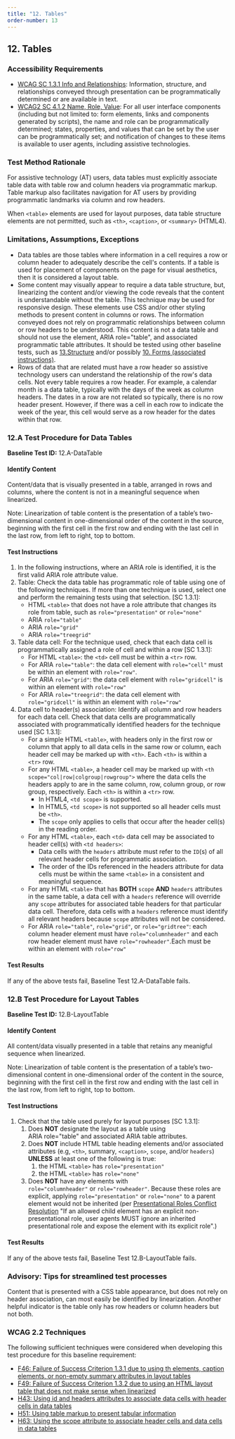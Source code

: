 ```yaml
---
title: "12. Tables"
order-number: 13
---
```

## 12. Tables

### Accessibility Requirements

-   [WCAG SC 1.3.1 Info and Relationships](https://www.w3.org/WAI/WCAG22/Understanding/info-and-relationships): Information, structure, and relationships conveyed through presentation can be programmatically determined or are available in text.
-   [WCAG2 SC 4.1.2 Name, Role, Value](https://www.w3.org/WAI/WCAG22/Understanding/name-role-value): For all user interface components (including but not limited to: form elements, links and components generated by scripts), the name and role can be programmatically determined; states, properties, and values that can be set by the user can be programmatically set; and notification of changes to these items is available to user agents, including assistive technologies.  

### Test Method Rationale

For assistive technology (AT) users, data tables must explicitly associate table data with table row and column headers via programmatic markup. Table markup also facilitates navigation for AT users by providing programmatic landmarks via column and row headers.

When `<table>` elements are used for layout purposes, data table structure elements are not permitted, such as `<th>`, `<caption>`, or `<summary>` (HTML4).

### Limitations, Assumptions, Exceptions

-   Data tables are those tables where information in a cell requires a row or column header to adequately describe the cell's contents. If a table is used for placement of components on the page for visual aesthetics, then it is considered a layout table.
-   Some content may visually appear to require a data table structure, but, linearizing the content and/or viewing the code reveals that the content is understandable without the table. This technique may be used for responsive design. These elements use CSS and/or other styling methods to present content in columns or rows. The information conveyed does not rely on programmatic relationships between column or row headers to be understood. This content is not a data table and should not use the element, ARIA role="table", and associated programmatic table attributes. It should be tested using other baseline tests, such as [13.Structure](../13Structure/) and/or possibly [10. Forms (associated instructions)](../10Forms/).
-   Rows of data that are related must have a row header so assistive technology users can understand the relationship of the row's data cells. Not every table requires a row header. For example, a calendar month is a data table, typically with the days of the week as column headers. The dates in a row are not related so typically, there is no row header present. However, if there was a cell in each row to indicate the week of the year, this cell would serve as a row header for the dates within that row.

### 12.A Test Procedure for Data Tables

**Baseline Test ID:** 12.A-DataTable
#### Identify Content
<p id="12aIC">Content/data that is visually presented in a table, arranged in rows and columns, where the content is not in a meaningful sequence when linearized.</p>

<p>Note: Linearization of table content is the presentation of a table’s two-dimensional content in one-dimensional order of the content in the source, beginning with the first cell in the first row and ending with the last cell in the last row, from left to right, top to bottom.</p>

#### Test Instructions
<ol id="12aTI">
    <li>In the following instructions, where an ARIA role is identified, it is the first valid ARIA role attribute value.</li>
    <li id="12aTI-1">Table: Check the data table has programmatic role of table using one of the following techniques. If more than one technique is used, select one and perform the remaining tests using that selection. [SC 1.3.1]:
        <ul>
            <li>HTML <code>&lt;table&gt;</code> that does not have a role attribute that changes its role from table, such as <code>role="presentation"</code> or <code>role="none"</code></li>
            <li>ARIA <code>role="table"</code></li>
            <li>ARIA <code>role="grid"</code></li>
            <li>ARIA <code>role="treegrid"</code></li>
        </ul>
    </li>
    <li id="12aTI-2">Table data cell: For the technique used, check that each data cell is programmatically assigned a role of cell and within a row [SC 1.3.1]:
        <ul>
            <li>For HTML <code>&lt;table&gt;</code>: the <code>&lt;td&gt;</code> cell must be within a <code>&lt;tr&gt;</code> row.</li>
            <li>For ARIA <code>role="table"</code>: the data cell element with <code>role="cell"</code> must be within an element with <code>role="row"</code>.</li>
            <li>For ARIA <code>role="grid"</code>: the data cell element with <code>role="gridcell"</code> is within an element with <code>role="row"</code></li>
            <li>For ARIA <code>role="treegrid"</code>: the data cell element with <code>role="gridcell"</code> is within an element with <code>role="row"</code></li>
        </ul>
    </li>
    <li id="12aTI-4">Data cell to header(s) association: Identify all column and row headers for each data cell. Check that data cells are programmatically associated with programmatically identified headers for the technique used [SC 1.3.1]:
    <ul>
        <li>For a simple HTML <code>&lt;table&gt;</code>, with headers only in the first row or column that apply to all data cells in the same row or column, each header cell may be marked up with <code>&lt;th&gt;</code>. Each <code>&lt;th&gt;</code> is within a <code>&lt;tr&gt;</code> row.</li>
        <li>For any HTML <code>&lt;table&gt;</code>, a header cell may be marked up with <code>&lt;th scope="col|row|colgroup|rowgroup"&gt;</code> where the data cells the headers apply to are in the same column, row, column group, or row group, respectively. Each <code>&lt;th&gt;</code> is within a <code>&lt;tr&gt;</code> row. 
            <ul>
                <li>In HTML4, <code>&lt;td scope&gt;</code> is supported.</li>
                <li>In HTML5, <code>&lt;td scope&gt;</code> is not supported so all header cells must be <code>&lt;th&gt;</code>. </li>
                <li>The <code>scope</code> only applies to cells that occur after the header cell(s) in the reading order.</li>
            </ul>
        </li>
        <li>For any HTML <code>&lt;table&gt;</code>, each <code>&lt;td&gt;</code> data cell may be associated to header cell(s) with <code>&lt;td headers&gt;</code>:
            <ul>
                <li>Data cells with the <code>headers</code> attribute must refer to the <code>ID</code>(s) of all relevant header cells for programmatic association.</li>
                <li>The order of the IDs referenced in the headers attribute for data cells must be within the same <code>&lt;table&gt;</code> in a consistent and meaningful sequence.</li>
            </ul>
        </li>
        <li>For any HTML <code>&lt;table&gt;</code> that has <strong>BOTH</strong> <code>scope</code> <strong>AND</strong> <code>headers</code> attributes in the same table, a data cell with a <code>headers</code> reference will override any <code>scope</code> attributes for associated table headers for that particular data cell. Therefore, data cells with a <code>headers</code> reference must identify all relevant headers because <code>scope</code> attributes will not be considered.</li>
        <li>For ARIA <code>role="table"</code>, <code>role="grid"</code>, or <code>role="gridtree"</code>: each column header element must have <code>role="columnheader"</code> and each row header element must have <code>role="rowheader"</code>.Each must be within an element with <code>role="row"</code></li>
        </li>
    </ul>
</ol>

#### Test Results
<p id="12aTR">If any of the above tests fail, Baseline Test 12.A-DataTable fails.</p>

### 12.B Test Procedure for Layout Tables

**Baseline Test ID:** 12.B-LayoutTable
#### Identify Content
<p id="12bIC">All content/data visually presented in a table that retains any meanigful sequence when linearized.</p>

<p>Note: Linearization of table content is the presentation of a table’s two-dimensional content in one-dimensional order of the content in the source, beginning with the first cell in the first row and ending with the last cell in the last row, from left to right, top to bottom.</p>

#### Test Instructions
<ol id="12bTI">
    <li id="12bTI-1">Check that the table used purely for layout purposes [SC 1.3.1]:
        <ol>
            <li id="12bTI-1i">Does <strong>NOT</strong> designate the layout as a table using ARIA role="table" and associated ARIA table attributes.</li>
            <li id="12bTI-1ii">Does <strong>NOT</strong> include HTML table heading elements and/or associated attributes (e.g, <code>&lt;th&gt;</code>, summary, <code>&lt;caption&gt;</code>, <code>scope</code>, and/or <code>headers</code>) <strong>UNLESS</strong> at least one of the following is true:
            <ol>
                <li id="12bTI-1iia">the HTML <code>&lt;table&gt;</code> has <code>role="presentation"</code></li>
                <li id="12bTI-1iib">the HTML <code>&lt;table&gt;</code> has <code>role="none"</code></li>
            </ol></li>
            <li id="12bTI-1iii">Does <strong>NOT</strong> have any elements with <code>role="columnheader"</code> or <code>role="rowheader"</code>. Because these roles are explicit, applying <code>role="presentation"</code> or <code>role="none"</code> to a parent element would not be inherited (per <a href="https://www.w3.org/TR/wai-aria-1.3/#conflict_resolution_presentation_none">Presentational Roles Conflict Resolution</a> "If an allowed child element has an explicit non-presentational role, user agents MUST ignore an inherited presentational role and expose the element with its explicit role".)</li>
        </ol></li>
</ol>

#### Test Results
<p id="12bTR">If any of the above tests fail, Baseline Test 12.B-LayoutTable fails.</p>

### Advisory: Tips for streamlined test processes

Content that is presented with a CSS table appearance, but does not rely on header association, can most easily be identified by linearization. Another helpful indicator is the table only has row headers or column headers but not both.

### WCAG 2.2 Techniques

The following sufficient techniques were considered when developing this test procedure for this baseline requirement:

-   [F46: Failure of Success Criterion 1.3.1 due to using th elements, caption elements, or non-empty summary attributes in layout tables](https://www.w3.org/WAI/WCAG22/Techniques/failures/F46)
-   [F49: Failure of Success Criterion 1.3.2 due to using an HTML layout table that does not make sense when linearized](https://www.w3.org/WAI/WCAG22/Techniques/failures/F49)
-   [H43: Using id and headers attributes to associate data cells with header cells in data tables](https://www.w3.org/WAI/WCAG22/Techniques/html/H43)
-   [H51: Using table markup to present tabular information](https://www.w3.org/WAI/WCAG22/Techniques/html/H51)
-   [H63: Using the scope attribute to associate header cells and data cells in data tables](https://www.w3.org/WAI/WCAG22/Techniques/html/H63)


